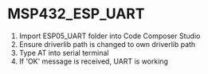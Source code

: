 # MSP432_ESP_UART
1. Import ESP05_UART folder into Code Composer Studio
2. Ensure driverlib path is changed to own driverlib path
3. Type AT into serial terminal
4. If 'OK' message is received, UART is working
